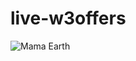 # live-w3offers

![Mama Earth](https://cdn0.cuelinks.com/campaigns/3787/medium/Mamaearth.png?1555390334)
